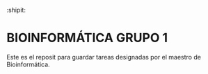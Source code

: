 :shipit:
# BIOINFORMÁTICA GRUPO 1
Este es el reposit para guardar tareas designadas por el maestro de Bioinformática.


